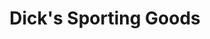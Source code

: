 ---
title: "Dick's Sporting Goods"
url: /richmond/dicks-sporting-goods-west-broad-street/
shop: sports
---